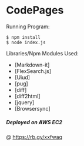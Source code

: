 # CodePages

Running Program:

    $ npm install 
    $ node index.js
   

Libraries/Npm Modules Used:

- [Markdown-it]
- [FlexSearch.js]
- [Uiud]
- [pug]
- [diff]
- [diff2html]
- [jquery]
- [Browsersync]


##### Deployed on AWS EC2 
@ https://rb.gy/xxfwaq
